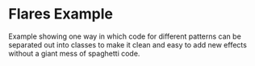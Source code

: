 Flares Example
==============

Example showing one way in which code for different patterns can be separated out into classes to make it clean and easy to add new effects without a giant mess of spaghetti code.

